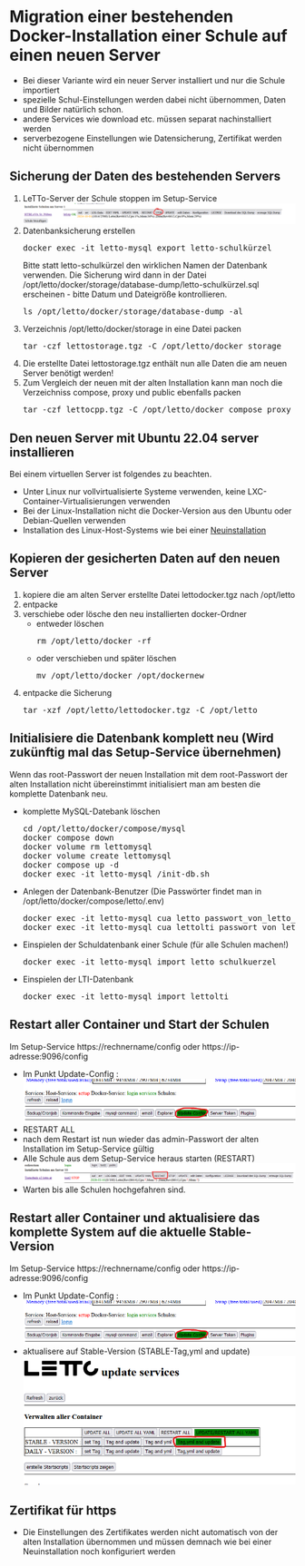 # Migration einer bestehenden Docker-Installation einer Schule auf einen neuen Server

* Bei dieser Variante wird ein neuer Server installiert und nur die Schule importiert
* spezielle Schul-Einstellungen werden dabei nicht übernommen, Daten und Bilder natürlich schon.
* andere Services wie download etc. müssen separat nachinstalliert werden
* serverbezogene Einstellungen wie Datensicherung, Zertifikat werden nicht übernommen

## Sicherung der Daten des bestehenden Servers
1. LeTTo-Server der Schule stoppen im Setup-Service <br>![img.png](img.png)
2. Datenbanksicherung erstellen
   <pre>docker exec -it letto-mysql export letto-schulkürzel</pre>
   Bitte statt letto-schulkürzel den wirklichen Namen der Datenbank verwenden.
   Die Sicherung wird dann in der Datei /opt/letto/docker/storage/database-dump/letto-schulkürzel.sql  
   erscheinen - bitte Datum und Dateigröße kontrollieren.
   <pre>ls /opt/letto/docker/storage/database-dump -al</pre>
3. Verzeichnis /opt/letto/docker/storage in eine Datei packen 
   <pre>tar -czf lettostorage.tgz -C /opt/letto/docker storage</pre>
4. Die erstellte Datei lettostorage.tgz enthält nun alle Daten die am neuen Server benötigt werden!
5. Zum Vergleich der neuen mit der alten Installation kann man noch die Verzeichniss compose, proxy und public ebenfalls packen
   <pre>tar -czf lettocpp.tgz -C /opt/letto/docker compose proxy public</pre>

## Den neuen Server mit Ubuntu 22.04 server installieren
Bei einem virtuellen Server ist folgendes zu beachten.
* Unter Linux nur vollvirtualisierte Systeme verwenden, keine LXC-Container-Virtualisierungen verwenden
* Bei der Linux-Installation nicht die Docker-Version aus den Ubuntu oder Debian-Quellen verwenden
* Installation des Linux-Host-Systems wie bei einer [Neuinstallation](/howto/admin/install)

## Kopieren der gesicherten Daten auf den neuen Server
1. kopiere die am alten Server erstellte Datei lettodocker.tgz nach /opt/letto
2. entpacke 
2. verschiebe oder lösche den neu installierten docker-Ordner
    * entweder löschen 
      <pre>rm /opt/letto/docker -rf
    * oder verschieben und später löschen 
      <pre>mv /opt/letto/docker /opt/dockernew</pre>
3. entpacke die Sicherung 
   <pre>tar -xzf /opt/letto/lettodocker.tgz -C /opt/letto</pre>

## Initialisiere die Datenbank komplett neu (Wird zukünftig mal das Setup-Service übernehmen)
Wenn das root-Passwort der neuen Installation mit dem root-Passwort der alten Installation nicht übereinstimmt initialisiert
man am besten die komplette Datenbank neu.
* komplette MySQL-Datebank löschen
  <pre>cd /opt/letto/docker/compose/mysql
  docker compose down
  docker volume rm lettomysql
  docker volume create lettomysql
  docker compose up -d
  docker exec -it letto-mysql /init-db.sh
  </pre>
* Anlegen der Datenbank-Benutzer (Die Passwörter findet man in /opt/letto/docker/compose/letto/.env)
  <pre>docker exec -it letto-mysql cua letto passwort_von_letto_aus_der_env_datei
  docker exec -it letto-mysql cua lettolti passwort_von_lettolti_aus_der_env_datei
  </pre>
* Einspielen der Schuldatenbank einer Schule (für alle Schulen machen!)
  <pre>docker exec -it letto-mysql import letto_schulkuerzel</pre>
* Einspielen der LTI-Datenbank
  <pre>docker exec -it letto-mysql import lettolti</pre>

## Restart aller Container und Start der Schulen
Im Setup-Service https://rechnername/config oder https://ip-adresse:9096/config
* Im Punkt Update-Config : <br>![img_2.png](img_2.png)
* RESTART ALL
* nach dem Restart ist nun wieder das admin-Passwort der alten Installation im Setup-Service gültig
* Alle Schule aus dem Setup-Service heraus starten (RESTART) <br>![img_7.png](img_7.png)
* Warten bis alle Schulen hochgefahren sind.

## Restart aller Container und aktualisiere das komplette System auf die aktuelle Stable-Version
Im Setup-Service https://rechnername/config oder https://ip-adresse:9096/config
* Im Punkt Update-Config : <br>![img_2.png](img_2.png)
* aktualisere auf Stable-Version (STABLE-Tag,yml and update) <br>![img_1.png](img_1.png)

## Zertifikat für https
* Die Einstellungen des Zertifikates werden nicht automatisch von der alten Installation übernommen und müssen demnach wie bei einer Neuinstallation noch konfiguriert werden

